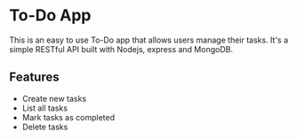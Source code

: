 # To-Do App

This is an easy to use To-Do app that allows users manage their tasks. It's a simple RESTful API built with Nodejs, express and MongoDB.

## Features
- Create new tasks
- List all tasks
- Mark tasks as completed
- Delete tasks
